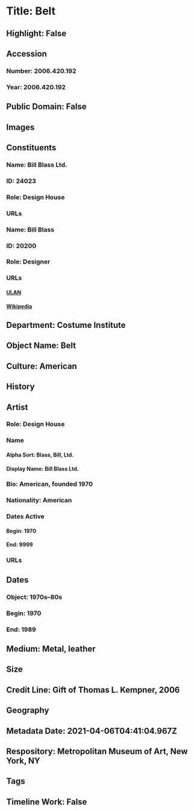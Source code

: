 # Title: Belt
## Highlight: False
## Accession
### Number: 2006.420.192
### Year: 2006.420.192
## Public Domain: False
## Images
## Constituents
### Name: Bill Blass Ltd.
### ID: 24023
### Role: Design House
### URLs
### Name: Bill Blass
### ID: 20200
### Role: Designer
### URLs
#### [ULAN](http://vocab.getty.edu/page/ulan/500105667)
#### [Wikipedia](https://www.wikidata.org/wiki/Q861953)
## Department: Costume Institute
## Object Name: Belt
## Culture: American
## History
## Artist
### Role: Design House
### Name
#### Alpha Sort: Blass, Bill, Ltd.
#### Display Name: Bill Blass Ltd.
### Bio: American, founded 1970
### Nationality: American
### Dates Active
#### Begin: 1970
#### End: 9999
### URLs
## Dates
### Object: 1970s–80s
### Begin: 1970
### End: 1989
## Medium: Metal, leather
## Size
## Credit Line: Gift of Thomas L. Kempner, 2006
## Geography
## Metadata Date: 2021-04-06T04:41:04.967Z
## Respository: Metropolitan Museum of Art, New York, NY
## Tags
## Timeline Work: False